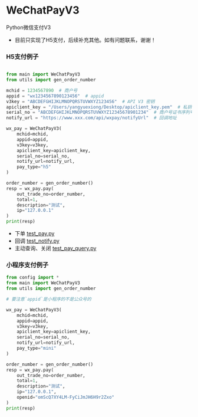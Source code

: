 # WeChatPayV3

Python微信支付V3

- 目前只实现了H5支付，后续补充其他。如有问题联系，谢谢！

### H5支付例子

```python

from main import WeChatPayV3
from utils import gen_order_number

mchid = 1234567890  # 商户号
appid = "wx1234567890123456"  # appid
v3key = "ABCDEFGHIJKLMNOPQRSTUVWXYZ123456"  # API V3 密钥
apiclient_key = "/Users/yangyuexiong/Desktop/apiclient_key.pem"  # 私钥证书路径
serial_no = "ABCDEFGHIJKLMNOPQRSTUVWXYZ12345678901234"  # 商户号证书序列号
notify_url = "https://www.xxx.com/api/wxpay/notifyUrl"  # 回调地址

wx_pay = WeChatPayV3(
    mchid=mchid,
    appid=appid,
    v3key=v3key,
    apiclient_key=apiclient_key,
    serial_no=serial_no,
    notify_url=notify_url,
    pay_type="h5"
)

order_number = gen_order_number()
resp = wx_pay.pay(
    out_trade_no=order_number,
    total=1,
    description="测试",
    ip="127.0.0.1"
)
print(resp)
```

- 下单 [test_pay.py](test/test_h5_pay/test_pay.py)
- 回调 [test_notify.py](test/test_h5_pay/test_notify.py)
- 主动查询、关闭 [test_pay_query.py](test/test_h5_pay/test_pay_query.py)

### 小程序支付例子
```python
from config import *
from main import WeChatPayV3
from utils import gen_order_number

# 要注意`appid`是小程序的不是公众号的

wx_pay = WeChatPayV3(
    mchid=mchid,
    appid=appid,
    v3key=v3key,
    apiclient_key=apiclient_key,
    serial_no=serial_no,
    notify_url=notify_url,
    pay_type="mini"
)

order_number = gen_order_number()
resp = wx_pay.pay(
    out_trade_no=order_number,
    total=1,
    description="测试",
    ip="127.0.0.1",
    openid="omScQ7XY4LM-FyCiJmJH6H9r2Zxo"
)
print(resp)
```